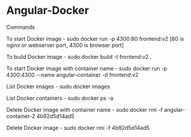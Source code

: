 # Angular-Docker

Commands

To start Docker image - sudo docker run -p 4300:80 frontend:v2   [80 is nginx or webserver port, 4300 is browser port]

To build Docker image - sudo docker build -t frontend:v2 .

To start Docker image with container name - sudo docker run -p 4300:4300 --name angular-container -d frontend:v2

List Docker images - sudo docker images  

List Docker containers - sudo docker ps -a

Delete Docker image with container name - sudo docker rmi -f angular-container-2 4b92d5d14ad5 

Delete Docker image -  sudo docker rmi -f 4b92d5d14ad5

